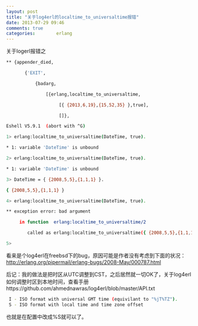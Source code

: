 ```yaml
---
layout: post
title: "关于log4erl的localtime_to_universaltime报错"
date: 2013-07-29 09:46
comments: true
categories:        erlang
---
```


关于logerl报错之

```bash
** {appender_died,

       {'EXIT',

           {badarg,

               [{erlang,localtime_to_universaltime,

                    [{ {2013,6,19},{15,52,35} },true],

                    []},
```
 

 
```bash
Eshell V5.9.1  (abort with ^G)

1> erlang:localtime_to_universaltime(DateTime, true).

* 1: variable 'DateTime' is unbound

2> erlang:localtime_to_universaltime(DateTime, true).

* 1: variable 'DateTime' is unbound

3> DateTime = { {2008,5,5},{1,1,1} }.

{ {2008,5,5},{1,1,1} }

4> erlang:localtime_to_universaltime(DateTime, true).

** exception error: bad argument

     in function  erlang:localtime_to_universaltime/2

        called as erlang:localtime_to_universaltime({ {2008,5,5},{1,1,1} },true)

5>
```
 

看来是个log4erl在freebsd下的bug，原因可能是作者没有考虑到下面的状况：
http://erlang.org/pipermail/erlang-bugs/2008-May/000787.html


后记：我的做法是把时区从UTC调整到CST，之后居然就一切OK了，关于log4erl如何调整时区到本地时间，查看手册https://github.com/ahmednawras/log4erl/blob/master/API.txt

```bash
 I - ISO format with universal GMT time (equivilant to "%jT%TZ").
 S - ISO format with local time and time zone offset
```
 也就是在配置中改成%S就可以了。
 
     